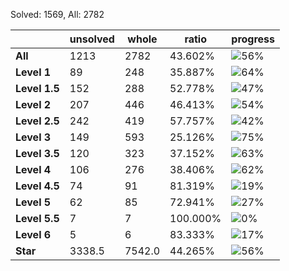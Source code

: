 Solved: 1569, All: 2782

| |unsolved|whole|ratio|progress|
|----|----|----|----|----|
|**All**| 1213 | 2782 | 43.602%| ![56%](https://progress-bar.dev/56?title=All) |
|**Level 1**| 89 | 248 | 35.887%| ![64%](https://progress-bar.dev/64?title=Level+1++)|
|**Level 1.5**| 152 | 288 | 52.778%| ![47%](https://progress-bar.dev/47?title=Level+1.5)|
|**Level 2**| 207 | 446 | 46.413%| ![54%](https://progress-bar.dev/54?title=Level+2++)|
|**Level 2.5**| 242 | 419 | 57.757%| ![42%](https://progress-bar.dev/42?title=Level+2.5)|
|**Level 3**| 149 | 593 | 25.126%| ![75%](https://progress-bar.dev/75?title=Level+3++)|
|**Level 3.5**| 120 | 323 | 37.152%| ![63%](https://progress-bar.dev/63?title=Level+3.5)|
|**Level 4**| 106 | 276 | 38.406%| ![62%](https://progress-bar.dev/62?title=Level+4++)|
|**Level 4.5**| 74 | 91 | 81.319%| ![19%](https://progress-bar.dev/19?title=Level+4.5)|
|**Level 5**| 62 | 85 | 72.941%| ![27%](https://progress-bar.dev/27?title=Level+5++)|
|**Level 5.5**| 7 | 7 | 100.000%| ![0%](https://progress-bar.dev/0?title=Level+5.5)|
|**Level 6**| 5 | 6 | 83.333%| ![17%](https://progress-bar.dev/17?title=Level+6++)|
|**Star**|3338.5 | 7542.0 |44.265%| ![56%](https://progress-bar.dev/56?title=Star) |

